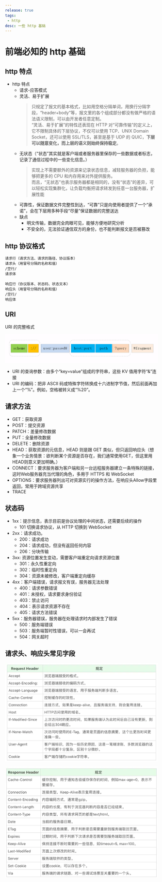 ```yaml
---
release: true
tags:
 - http
desc: 一些 http 基础
---
```


# 前端必知的 http 基础

## http 特点

- http 特点
  - 请求-应答模式
  - 灵活、易于扩展
    > 只规定了报文的基本格式，比如用空格分隔单词，用换行分隔字段，“header+body”等，报文里的各个组成部分都没有做严格的语法语义限制，可以由开发者任意定制。  
    > “灵活、易于扩展”的特性还表现在 HTTP 对“可靠传输”的定义上，它不限制具体的下层协议，不仅可以使用 TCP、UNIX Domain Socket，还可以使用 SSL/TLS，甚至是基于 UDP 的 QUIC，**下层可以随意变化，而上层的语义则始终保持稳定**。
  - 无状态（“状态”其实就是客户端或者服务器里保存的一些数据或者标志，记录了通信过程中的一些变化信息。）
    > 实现上不需要额外的资源来记录状态信息，减轻服务器的负担，能够把更多的 CPU 和内存用来对外提供服务。  
    > 而且，“无状态”也表示服务器都是相同的，没有“状态”的差异，可以轻松实现集群化，让负载均衡把请求转发到任意一台服务器，扩展性能
  - 可靠性，保证数据文件完整性到达，“可靠”只是向使用者提供了一个“承诺”，会在下层用多种手段“尽量”保证数据的完整送达
  - 缺点
    - 明文传输，数据完全肉眼可见，能够方便地研究分析
    - 不安全的，无法验证通信双方的身份，也不能判断报文是否被篡改

## http 协议格式

```
请求行（请求方法、请求的路径、协议版本）
请求头（用冒号分隔的名称和值）
/空行/
请求体

响应行（协议版本、状态码、状态文本）
响应头（用冒号分隔的名称和值）
/空行/
响应体
```

## URI

URI 的完整格式

![图 5](./images/1648200031067.png)  

- URI 的查询参数：由多个“key=value”组成的字符串，这些 KV 值用字符“&”连接
- URI 的编码：把非 ASCII 码或特殊字符转换成十六进制字节值，然后前面再加上一个“%”。例如，空格被转义成“%20”。

## 请求方法

- GET：获取资源
- POST：提交资源
- PATCH：差量修改数据
- PUT：全量修改数据
- DELETE：删除资源
- HEAD：获取资源的元信息，HEAD 则是跟 GET 类似，但只返回响应头（想象一个业务情景：欲判断某个资源是否存在，我们通常使用GET，但这里用HEAD则意义更加明确。）
- CONNECT：要求服务器为客户端和另一台远程服务器建立一条特殊的链接，这时Web服务器充当代理的角色，多用于 HTTPS 和 WebSocket
- OPTIONS：要求服务器列出可对资源实行的操作方法，在响应头Allow字段里返回，常用于跨域资源共享
- TRACE

## 状态码

- 1xx：提示信息，表示目前是协议处理的中间状态，还需要后续的操作
  - 101 切换请求协议，从 HTTP 切换到 WebSocket
- 2xx：请求成功。
  - 200：请求成功
  - 204：请求成功，但没有返回任何内容
  - 206：分块传输
- 3xx: 资源位置发生变动，需要客户端重定向请求资源位置
  - 301：永久性重定向
  - 302：临时性重定向
  - 304：资源未被修改，客户端重定向缓存
- 4xx：客户端错误，请求报文有误，服务器无法处理
  - 400：请求参数错误
  - 401：未授权，请求要求身份验证
  - 403：禁止访问
  - 404：表示请求资源不存在
  - 405：请求方法错误
- 5xx：服务器错误，服务器在处理请求时内部发生了错误
  - 500：服务端错误
  - 503：服务端暂时性错误，可以一会再试
  - 504：网关超时

## 请求头、响应头常见字段

![picture 1](./images/dd11ef231b3da0c30d3d9a8d9356949d6e62db0a91e43814382abce59c4de6af.png)  

![picture 2](./images/49a18b9426fce1bb4be130fdbdef3e32c0306a8a2318bf8fe919c4e0779c610e.png)  

